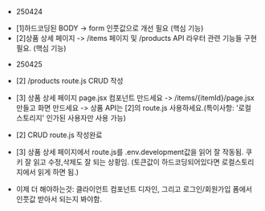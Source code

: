 - 250424

* [1]하드코딩된 BODY -> form 인풋값으로 개선 필요 (핵심 기능)
* [2]상품 상세 페이지 -> /items 페이지 및 /products API 라우터 관련 기능들 구현 필요. (핵심 기능)

- 250425

* [2] /products route.js CRUD 작성
* [3] 상품 상세 페이지 page.jsx 컴포넌트 만드세요 -> /items/{itemId}/page.jsx 만들고 화면 만드세요 -> 상품 API는 [2]의 route.js 사용하세요.(특이사항: '로컬스토리지' 인가된 사용자만 사용 가능)

* [2] CRUD route.js 작성완료
* [3] 상품 상세 페이지에서 route.js를 .env.development값을 읽어 잘 작동됨. 쿠키 잘 읽고 수정,삭제도 잘 되는 상황임. (토큰값이 하드코딩되어있다면 로컬스토리지에서 읽게 하면 됨.)

* 이제 더 해야하는것: 클라이언트 컴포넌트 디자인, 그리고 로그인/회원가입 폼에서 인풋값 받아서 되는지 봐야함.

